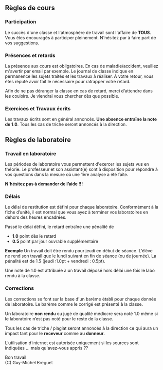 ## Règles de cours

### Participation

Le succès d'une classe et l'atmosphère de travail sont l'affaire de **TOUS**.
Vous êtes encouragés à participer pleinement. N'hésitez par à faire part de vos suggestions.

### Présences et retards

La présence aux cours est obligatoires. En cas de maladie/accident, veuillez m'avertir par email par exemple. Le journal de classe indique en permanence les sujets traités et les travaux à réaliser. A votre retour, vous êtes réputé avoir fait le nécessaire pour ratrapper votre retard.

Afin de ne pas déranger la classe en cas de retard, merci d'attendre dans les couloirs. Je viendrai vous chercher dès que possible. 

### Exercices et Travaux écrits

Les travaux écrits sont en général annoncés. **Une absence entraîne la note de 1.0**.
Tous les cas de triche seront annoncés à la direction.


## Règles de laboratoire

### Travail en laboratoire
Les périodes de laboratoire vous permettent d'exercer les sujets vus en théorie.
Le professeur et son assistant(e) sont à disposition pour répondre à vos questions dans la mesure où une 1ère analyse a été faite.

**N'hésitez pas à demander de l’aide !!!**

### Délais
Le délai de restitution est défini pour chaque laboratoire.
Conformément à la fiche d’unité, il est normal que vous ayez à terminer vos laboratoires en dehors des heures encadrées.

Passé le délai défini, le retard entraîne une pénalité de
- **1.0** point dès le retard
- **0.5** point par jour ouvrable supplémentaire

**Exemple**
Un travail doit être rendu pour jeudi en début de séance. L'élève ne rend son travail que le lundi suivant en fin de séance (ou de journée). La pénalité est de 1.5 (jeudi :1.0pt + vendredi : 0.5pt).

Une note de 1.0 est attribuée à un travail déposé hors délai une fois le labo rendu à la classe.

### Corrections

Les corrections se font sur la base d'un barème établi pour chaque donnée de laboratoire. Le barème comme le corrigé est présenté à la classe.

Un laboratoire **non rendu** ou jugé de qualité médiocre sera noté 1.0 même si le laboratoire n’est pas noté pour le reste de la classe.

Tous les cas de triche / plagiat seront annoncés à la direction ce qui aura un impact tant pour le **receveur** comme au **donneur**.

L’utilisation d’internet est autorisée uniquement si les sources sont indiquées
... mais qu'avez-vous appris ??

Bon travail</br>
(C) Guy-Michel Breguet
